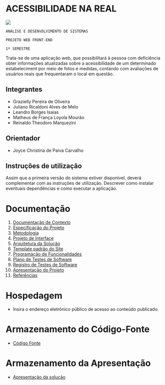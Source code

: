 # ACESSIBILIDADE NA REAL

![](https://img.shields.io/github/issues-raw/ICEI-PUC-Minas-PMV-ADS/pmv-ads-2022-2-e1-proj-web-t1-acessibilidade-na-real?color=green&style=plastic)

`ANÁLISE E DESENVOLVIMENTO DE SISTEMAS`

`PROJETO WEB FRONT-END`

`1º SEMESTRE`

Trata-se de uma aplicação web, que possibilitará à pessoa com deficiência obter informações atualizadas sobre a acessibilidade de um determinado estabeleciment por meio de fotos e medidas, contando com avaliações de usuários reais que frequentaram o local em questão.

## Integrantes


* Grazielly Pereira de Oliveira
* Juliano Ricaldoni Alves de Melo
* Leandro Borges Isaias
* Matheus de França Loyola Mourão
* Reinaldo Theodoro Marquezini



## Orientador

* Joyce Christina de Paiva Carvalho

## Instruções de utilização

Assim que a primeira versão do sistema estiver disponível, deverá complementar com as instruções de utilização. Descrever como instalar eventuais dependências e como executar a aplicação.

# Documentação

<ol>
<li><a href="docs/01-Documentação de Contexto.md"> Documentação de Contexto</a></li>
<li><a href="docs/02-Especificação do Projeto.md"> Especificação do Projeto</a></li>
<li><a href="docs/03-Metodologia.md"> Metodologia</a></li>
<li><a href="docs/04-Projeto de Interface.md"> Projeto de Interface</a></li>
<li><a href="docs/05-Arquitetura da Solução.md"> Arquitetura da Solução</a></li>
<li><a href="docs/06-Template padrão do Site.md"> Template padrão do Site</a></li>
<li><a href="docs/07-Programação de Funcionalidades.md"> Programação de Funcionalidades</a></li>
<li><a href="docs/08-Plano de Testes de Software.md"> Plano de Testes de Software</a></li>
<li><a href="docs/09-Registro de Testes de Software.md"> Registro de Testes de Software</a></li>
<li><a href="docs/10-Apresentação do Projeto.md"> Apresentação do Projeto</a></li>
<li><a href="docs/11-Referências.md"> Referências</a></li>
</ol>

# Hospedagem

* Insira o endereço eletrônico público de acesso ao conteúdo publicado. 

# Armazenamento do Código-Fonte

* <a href="src/README.md">Código Fonte</a>

# Armazenamento da Apresentação

* <a href="presentation/README.md">Apresentação da solução</a>
